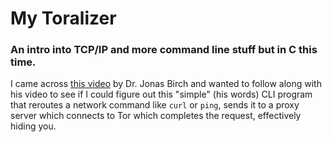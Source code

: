 # My Toralizer
### An intro into TCP/IP and more command line stuff but in C this time.

I came across [this video](https://www.youtube.com/watch?v=9oBWVVFdI38) by Dr. Jonas Birch and wanted to follow along with his video to see if I could figure out this "simple" (his words) CLI program that reroutes a network command like `curl` or `ping`, sends it to a proxy server which connects to Tor which completes the request, effectively hiding you. 
